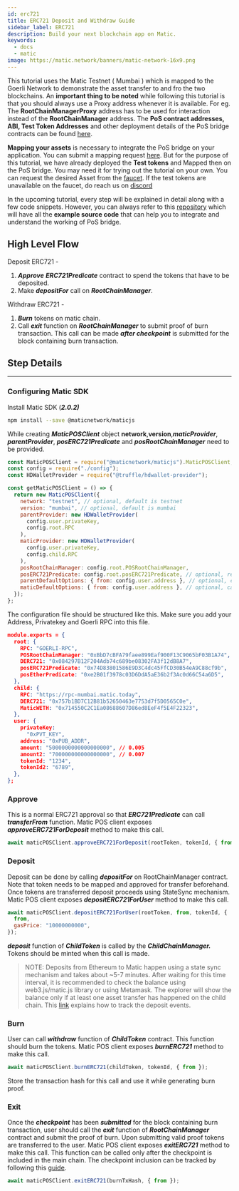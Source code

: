 ```yaml
---
id: erc721
title: ERC721 Deposit and Withdraw Guide
sidebar_label: ERC721
description: Build your next blockchain app on Matic.
keywords:
  - docs
  - matic
image: https://matic.network/banners/matic-network-16x9.png
---
```


This tutorial uses the Matic Testnet ( Mumbai ) which is mapped to the Goerli Network to demonstrate the asset transfer to and fro the two blockchains. An **important thing to be noted** while following this tutorial is that you should always use a Proxy address whenever it is available. For eg. The **RootChainManagerProxy** address has to be used for interaction instead of the **RootChainManager** address. The **PoS contract addresses, ABI, Test Token Addresses** and other deployment details of the PoS bridge contracts can be found [here](/docs/develop/ethereum-matic/pos/deployment).

**Mapping your assets** is necessary to integrate the PoS bridge on your application. You can submit a mapping request [here](/docs/develop/ethereum-matic/submit-mapping-request). But for the purpose of this tutorial, we have already deployed the **Test tokens** and Mapped then on the PoS bridge. You may need it for trying out the tutorial on your own. You can request the desired Asset from the [faucet](https://faucet.matic.network/). If the test tokens are unavailable on the faucet, do reach us on [discord](https://discord.gg/er6QVj)

In the upcoming tutorial, every step will be explained in detail along with a few code snippets. However, you can always refer to this [repository](https://github.com/maticnetwork/matic.js/tree/v2.0.2/examples/POS-client) which will have all the **example source code** that can help you to integrate and understand the working of PoS bridge.

## High Level Flow

Deposit ERC721 -

1. **_Approve_** **_ERC721Predicate_** contract to spend the tokens that have to be deposited.
2. Make **_depositFor_** call on **_RootChainManager_**.

Withdraw ERC721 -

1. **_Burn_** tokens on matic chain.
2. Call **_exit_** function on **_RootChainManager_** to submit proof of burn transaction. This call can be made **_after checkpoint_** is submitted for the block containing burn transaction.

## Step Details

---

### Configuring Matic SDK

Install Matic SDK (**_2.0.2)_**

```bash
npm install --save @maticnetwork/maticjs
```

While creating **_MaticPOSClient_** object **network**,**version**,**_maticProvider_**, **_parentProvider_**, **_posERC721Predicate_** and **_posRootChainManager_** need to be provided.

```jsx
const MaticPOSClient = require("@maticnetwork/maticjs").MaticPOSClient;
const config = require("./config");
const HDWalletProvider = require("@truffle/hdwallet-provider");

const getMaticPOSClient = () => {
  return new MaticPOSClient({
    network: "testnet", // optional, default is testnet
    version: "mumbai", // optional, default is mumbai
    parentProvider: new HDWalletProvider(
      config.user.privateKey,
      config.root.RPC
    ),
    maticProvider: new HDWalletProvider(
      config.user.privateKey,
      config.child.RPC
    ),
    posRootChainManager: config.root.POSRootChainManager,
    posERC721Predicate: config.root.posERC721Predicate, // optional, required only if working with ERC721 tokens
    parentDefaultOptions: { from: config.user.address }, // optional, can also be sent as last param while sending tx
    maticDefaultOptions: { from: config.user.address }, // optional, can also be sent as last param while sending tx
  });
};
```

The configuration file should be structured like this. Make sure you add your Address, Privatekey and Goerli RPC into this file.

```json
module.exports = {
  root: {
    RPC: "GOERLI-RPC",
    POSRootChainManager: "0xBbD7cBFA79faee899Eaf900F13C9065bF03B1A74",
    DERC721: "0x084297B12F204Adb74c689be08302FA3f12dB8A7",
    posERC721Predicate: "0x74D83801586E9D3C4dc45FfCD30B54eA9C88cf9b",
    posEtherPredicate: "0xe2B01f3978c03D6DdA5aE36b2f3Ac0d66C54a6D5",
  },
  child: {
    RPC: "https://rpc-mumbai.matic.today",
    DERC721: "0x757b1BD7C12B81b52650463e7753d7f5D0565C0e",
    MaticWETH: "0x714550C2C1Ea08688607D86ed8EeF4f5E4F22323",
  },
  user: {
    privateKey:
      "0xPVT_KEY",
    address: "0xPUB_ADDR",
    amount: "5000000000000000000", // 0.005
    amount2: "700000000000000000", // 0.007
    tokenId: "1234",
    tokenId2: "6789",
  },
};
```

### Approve

This is a normal ERC721 approval so that **_ERC721Predicate_** can call **_transferFrom_** function. Matic POS client exposes **_approveERC721ForDeposit_** method to make this call.

```jsx
await maticPOSClient.approveERC721ForDeposit(rootToken, tokenId, { from });
```

### Deposit

Deposit can be done by calling **_depositFor_** on RootChainManager contract. Note that token needs to be mapped and approved for transfer beforehand. Once tokens are transferred deposit proceeds using StateSync mechanism. Matic POS client exposes **_depositERC721ForUser_** method to make this call.

```jsx
await maticPOSClient.depositERC721ForUser(rootToken, from, tokenId, {
  from,
  gasPrice: "10000000000",
});
```

**_deposit_** function of **_ChildToken_** is called by the **_ChildChainManager._** Tokens should be minted when this call is made.

> NOTE: Deposits from Ethereum to Matic happen using a state sync mechanism and takes about ~5-7 minutes. After waiting for this time interval, it is recommended to check the balance using web3.js/matic.js library or using Metamask. The explorer will show the balance only if at least one asset transfer has happened on the child chain. This [link](/docs/develop/ethereum-matic/pos/deposit-withdraw-event-pos) explains how to track the deposit events.

### Burn

User can call **_withdraw_** function of **_ChildToken_** contract. This function should burn the tokens. Matic POS client exposes **_burnERC721_** method to make this call.

```jsx
await maticPOSClient.burnERC721(childToken, tokenId, { from });
```

Store the transaction hash for this call and use it while generating burn proof.

### Exit

Once the **_checkpoint_** has been **_submitted_** for the block containing burn transaction, user should call the **_exit_** function of **_RootChainManager_** contract and submit the proof of burn. Upon submitting valid proof tokens are transferred to the user. Matic POS client exposes **_exitERC721_** method to make this call. This function can be called only after the checkpoint is included in the main chain. The checkpoint inclusion can be tracked by following this [guide](/docs/develop/ethereum-matic/pos/deposit-withdraw-event-pos#checkpoint-events).

```jsx
await maticPOSClient.exitERC721(burnTxHash, { from });
```
